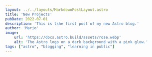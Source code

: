 ```yaml
---
layout: ../../layouts/MarkdownPostLayout.astro
title: 'New Projects'
pubDate: 2022-07-01
description: 'This is tshe first post of my new Astro blog.'
author: 'Mario'
image:
    url: 'https://docs.astro.build/assets/rose.webp'
    alt: 'The Astro logo on a dark background with a pink glow.'
tags: ["astro", "blogging", "learning in public"]
---
```

